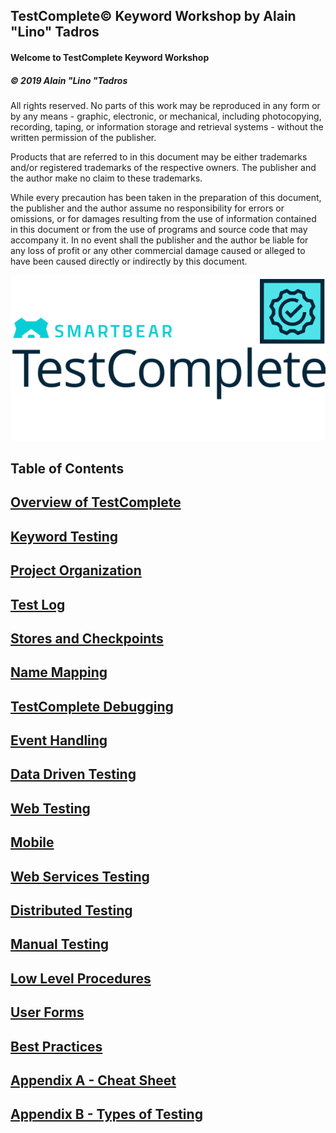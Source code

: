 TestComplete© Keyword Workshop
by Alain "Lino" Tadros
------------------------------------------------------------

#### Welcome to TestComplete Keyword Workshop


##### © 2019 Alain "Lino "Tadros

All rights reserved. No parts of this work may be reproduced in any form or by any means - graphic, electronic, or mechanical, including photocopying, recording, taping, or information storage and retrieval  systems - without the written permission of the publisher.

Products that are referred to in this document may be either trademarks and/or registered trademarks of the respective owners. The publisher and the author make no claim to these trademarks.

While every precaution has been taken in the preparation of this document, the publisher and the author assume no responsibility for errors or omissions, or for damages resulting from the use of information contained in this document or from the use of programs and source code that may accompany it. In no event shall the publisher and the author be liable for any loss of profit or any other commercial damage caused or alleged to have been caused directly or indirectly by this document.

![](./media/testcomplete_github.png)

<!-- [![Donate](https://img.shields.io/badge/Donate-PayPal-green.svg)](https://www.paypal.com/cgi-bin/webscr?cmd=_s-xclick&hosted_button_id=T9CHA3EQESNWU&source=url) -->


Table of Contents
---------------------------------------------

[Overview of TestComplete](./Overview%20of%20TestComplete/Readme.md)
--------------------------------------------------------

[Keyword Testing](./Keyword%20Testing/readme.md)
--------------------------------------

[Project Organization](./Project%20Organization/readme.md)
------------------------------------------------

[Test Log](./Test%20Log/readme.md)
---------------------------------

[Stores and Checkpoints](./Stores%20and%20Checkpoints/readme.md)
----------------------------------------------------------------

[Name Mapping](./Name%20Mapping/readme.md)
-----------------------------------------

[TestComplete Debugging](./Debugging/readme.md)
--------------------------------------------------

[Event Handling](./Event%20Handling)
-------------------------------------

[Data Driven Testing](./Data%20Driven%20Testing/readme.md)
-----------------------------------------------

[Web Testing](./Web%20Testing/readme.md)
-------------------------------

[Mobile](./Mobile/readme.md)
---------------------

[Web Services Testing](./Web%20Service%20Testing/readme.md)
-------------------------------------------------

[Distributed Testing](./Distributed%20Testing/readme.md)
----------------------------------------

[Manual Testing](./Manual%20Testing/readme.md)
---------------------------------------

[Low Level Procedures](./Low%20Level%20Procedures/readme.md)
---------------------------------------------------

[User Forms](./User%20Forms/readme.md)
--------------------------------

[Best Practices](./Best%20Practices/readme.md)
-------------------------------------

[Appendix A - Cheat Sheet](./Cheat%20Sheet/readme.md)
------------------------------------------------------------

[Appendix B - Types of Testing](./Types%20of%20Testing/readme.md)
-------------------------------------------------------------------